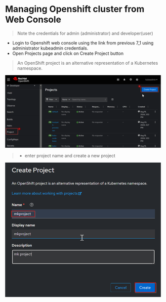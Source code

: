 # Managing Openshift cluster from Web Console 

> Note the credentials for admin (administrator) and developer(user)

- Login to Openshift web console using the link from previous 7_1 using administrator kubeadmin credentials.
- Open Projects page and click on Create Project button

> An OpenShift project is an alternative representation of a Kubernetes namespace.

![](https://github.com/hakansuku/D1APACTraining/blob/main/images/OCP/createproject2.png?raw=true)

> - enter project name and create a new project

![](https://github.com/hakansuku/D1APACTraining/blob/main/images/OCP/mkproject.png?raw=true)






